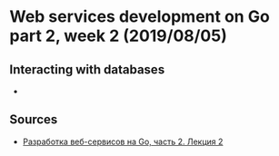 # Web services development on Go part 2, week 2 (2019/08/05)

## Interacting with databases
- 

## Sources
- [Разработка веб-сервисов на Go, часть 2. Лекция 2](golang-6.pdf)
